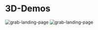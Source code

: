 # 3D-Demos
![grab-landing-page](https://github.com/Kathia301m/3D-Demos/blob/master/flow.gif)
![grab-landing-page](https://github.com/Kathia301m/3D-Demos/blob/master/baseline.gif)
